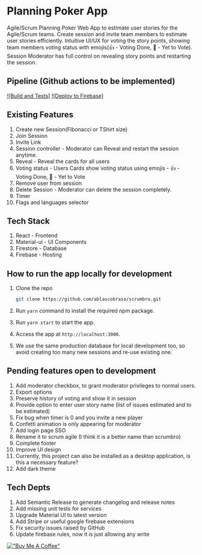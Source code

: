 
# Planning Poker App

Agile/Scrum Planning Poker Web App to estimate user stories for the Agile/Scrum teams. Create session and invite team members to estimate user stories efficiently. Intuitive UI/UX for voting the story points, showing team members voting status with emojis(👍 - Voting Done, 🤔 - Yet to Vote). Session Moderator has full control on revealing story points and restarting the session.

## Pipeline (Github actions to be implemented)
  
[![Build and Tests]](https://github.com/ablascobraso/scrumbro/actions)
[![Deploy to Firebase]](https://github.com/ablascobraso/scrumbro/actions)

</div>

## Existing Features

1. Create new Session(Fibonacci or TShirt size)
2. Join Session
3. Invite Link
4. Session controller - Moderator can Reveal and restart the session anytime.
5. Reveal - Reveal the cards for all users
6. Voting status - Users Cards show voting status using emojis - 👍 - Voting Done, 🤔 - Yet to Vote
7. Remove user from session
8. Delete Session - Moderator can delete the session completely.
9. Timer
10. Flags and languages selector

## Tech Stack

1. React - Frontend
2. Material-ui - UI Components
3. Firestore - Database
4. Firebase - Hosting

## How to run the app locally for development

1. Clone the repo

    ```bash
    git clone https://github.com/ablascobraso/scrumbro.git
    ```

2. Run `yarn` command to install the required npm package.
3. Run `yarn start` to start the app.
4. Access the app at `http://localhost:3000`.
5. We use the same production database for local development too, so avoid creating too many new sessions and re-use existing one.

## Pending features open to development

1. Add moderator checkbox, to grant moderator privileges to normal users.
2. Export options
3. Preserve history of voting and show it in session
4. Provide option to enter user story name (list of issues estimated and to be estimated)
5. Fix bug when timer is 0 and you invite a new player
6. Confetti animation is only appearing for moderator
7. Add login page SSO
8. Rename it to scrum agile (I think it is a better name than scrumbro)
9. Complete footer
10. Improve UI design
11. Currently, this project can also be installed as a desktop application, is this a necessary feature?
12. Add dark theme

## Tech Depts

1. Add Semantic Release to generate changelog and release notes
2. Add missing unit tests for services
3. Upgrade Material UI to latest version
4. Add Stripe or useful google firebase extensions
5. Fix security issues raised by GitHub
6. Update firebase rules, now it is just allowing any write

[!["Buy Me A Coffee"](https://www.buymeacoffee.com/assets/img/custom_images/orange_img.png)](https://www.buymeacoffee.com/scrumbro)
